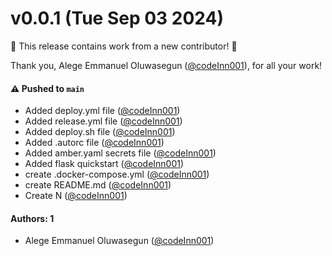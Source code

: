 # v0.0.1 (Tue Sep 03 2024)

:tada: This release contains work from a new contributor! :tada:

Thank you, Alege Emmanuel Oluwasegun ([@codeInn001](https://github.com/codeInn001)), for all your work!

#### ⚠️ Pushed to `main`

- Added deploy.yml file ([@codeInn001](https://github.com/codeInn001))
- Added release.yml file ([@codeInn001](https://github.com/codeInn001))
- Added deploy.sh file ([@codeInn001](https://github.com/codeInn001))
- Added .autorc file ([@codeInn001](https://github.com/codeInn001))
- Added amber.yaml secrets file ([@codeInn001](https://github.com/codeInn001))
- Added flask quickstart ([@codeInn001](https://github.com/codeInn001))
- create .docker-compose.yml ([@codeInn001](https://github.com/codeInn001))
- create README.md ([@codeInn001](https://github.com/codeInn001))
- Create N ([@codeInn001](https://github.com/codeInn001))

#### Authors: 1

- Alege Emmanuel Oluwasegun ([@codeInn001](https://github.com/codeInn001))
